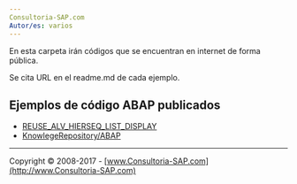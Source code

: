 ```yaml
---
Consultoria-SAP.com
Autor/es: varios
---
```


En esta carpeta irán códigos que se encuentran en internet de forma pública.

Se cita URL en el readme.md de cada ejemplo.

## Ejemplos de código ABAP publicados
* [REUSE_ALV_HIERSEQ_LIST_DISPLAY](https://github.com/SidVal/ABAP/tree/master/codigos/ejemplos/REUSE_ALV_HIERSEQ_LIST_DISPLAY)
* [KnowlegeRepository/ABAP](https://github.com/i042416/KnowlegeRepository/tree/master/ABAP)

***

Copyright © 2008-2017 - [www.Consultoria-SAP.com](http://www.Consultoria-SAP.com)

